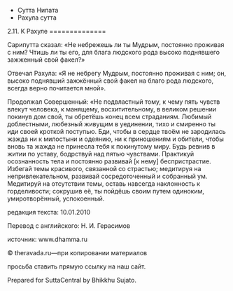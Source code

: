 









* Сутта Нипата
* Рахула сутта


2\.11\. К Рахуле
\=\=\=\=\=\=\=\=\=\=\=\=\=\=



Cарипутта сказал: «Не небрежешь ли ты Мудрым, постоянно проживая с ним? Чтишь ли ты его, для блага людского рода высоко поднявшего зажженный свой факел?»


Отвечал Рахула: «Я не небрегу Мудрым, постоянно проживая с ним; он, высоко поднявший зажжённый свой факел на благо рода людского, всегда верно почитается мной»\.


Продолжал Совершенный: «Не подвластный тому, к чему пять чувств влекут человека, к манящему, восхитительному, в великом решении покинув дом свой, ты обретёшь конец всем страданиям\. Любимый доблестными, любезный живущим в уединении, тихо и смиренно ты иди своей кроткой поступью\. Бди, чтобы в сердце твоём не зародилась жажда ни к милостыни и одеянию, ни к приношениям и обители, чтобы вновь та жажда не принесла тебя к покинутому миру\. Будь ревнив в житии по уставу, бодрствуй над пятью чувствами\. Практикуй осознанность тела и постоянно развивай \[к нему\] беспристрастие\. Избегай темы красивого, связанной со страстью; медитируя на непривлекательном, развивай сосредоточенный и собранный ум\. Медитируй на отсутствии темы, оставь навсегда наклонность к горделивости; сокрушив её, ты пойдёшь своим путем одиноким, умиротворённый, успокоенный\.



редакция текста: 10\.01\.2010


Перевод с английского: Н\. И\. Герасимов


источник: www\.dhamma\.ru


© theravada\.ru—при копировании материалов


просьба ставить прямую ссылку на наш сайт\.


Prepared for SuttaCentral by Bhikkhu Sujato\.






